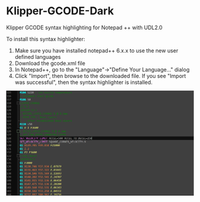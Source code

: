 # Klipper-GCODE-Dark
Klipper GCODE syntax highlighting for Notepad ++ with UDL2.0

To install this syntax highlighter:

  1.  Make sure you have installed notepad++ 6.x.x to use the new user defined languages
  2.  Download the gcode.xml file 
  3.  In Notepad++, go to the "Language"->"Define Your Language..." dialog
  4.  Click "Import", then browse to the downloaded file. If you see "Import was successful", then the syntax highlighter is installed.

![GitHub Image](Klipper-GCODE-Dark.png)
